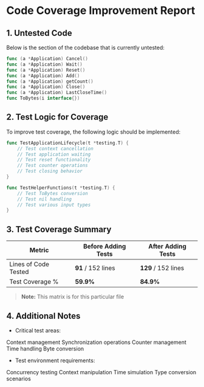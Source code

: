 
# Code Coverage Improvement Report

## 1. Untested Code

Below is the section of the codebase that is currently untested:

```go
func (a *Application) Cancel()
func (a *Application) Wait()
func (a *Application) Reset()
func (a *Application) Add()
func (a *Application) getCount()
func (a *Application) Close()
func (a *Application) LastCloseTime()
func ToBytes(i interface{})
```

## 2. Test Logic for Coverage

To improve test coverage, the following logic should be implemented:

```go
func TestApplicationLifecycle(t *testing.T) {
    // Test context cancellation
    // Test application waiting
    // Test reset functionality
    // Test counter operations
    // Test closing behavior
}

func TestHelperFunctions(t *testing.T) {
    // Test ToBytes conversion
    // Test nil handling
    // Test various input types
}
```


## 3. Test Coverage Summary

| Metric            | Before Adding Tests | After Adding Tests |
|------------------|-------------------|------------------|
| Lines of Code Tested | **91** / 152 lines | **129** / 152 lines |
| Test Coverage %   | **59.9%** | **84.9%** |

> **Note:** This matrix is for this particular file

## 4. Additional Notes

- Critical test areas:

Context management
Synchronization operations
Counter management
Time handling
Byte conversion

- Test environment requirements:

Concurrency testing
Context manipulation
Time simulation
Type conversion scenarios